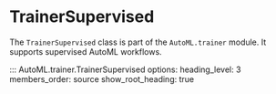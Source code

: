 # TrainerSupervised

The `TrainerSupervised` class is part of the `AutoML.trainer` module. It supports supervised AutoML workflows.

::: AutoML.trainer.TrainerSupervised
    options:
        heading_level: 3
        members_order: source
        show_root_heading: true
